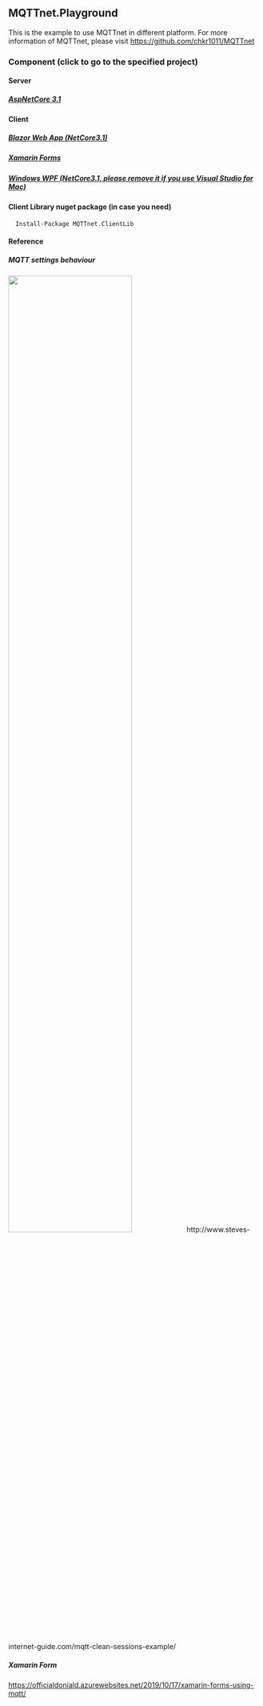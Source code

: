 ## MQTTnet.Playground

This is the example to use MQTTnet in different platform. For more information of MQTTnet, please visit https://github.com/chkr1011/MQTTnet

### Component (click to go to the specified project)
#### Server
##### [AspNetCore 3.1](https://github.com/JimmyPun610/MQTTnet.Playground/tree/master/MQTTnet.NetCore.Server)

#### Client
##### [Blazor Web App (NetCore3.1)](https://github.com/JimmyPun610/MQTTnet.Playground/tree/master/MQTTnet.NetCore.Client.BlazorWebApp)
##### [Xamarin Forms](https://github.com/JimmyPun610/MQTTnet.Playground/tree/master/MQTTnet.XamarinForms.Client.MobileApp)
##### [Windows WPF (NetCore3.1, please remove it if you use Visual Studio for Mac)](https://github.com/JimmyPun610/MQTTnet.Playground/tree/master/MQTTnet.NetCore.Client.Wpf)

#### Client Library nuget package (in case you need)
```
  Install-Package MQTTnet.ClientLib
```

#### Reference
##### MQTT settings behaviour
<img src="https://github.com/JimmyPun610/XF.Mqtt/blob/master/MQTT-qos-retain-clean-session-table.jpg?raw=true" width="70%"/>
http://www.steves-internet-guide.com/mqtt-clean-sessions-example/

##### Xamarin Form 
https://officialdoniald.azurewebsites.net/2019/10/17/xamarin-forms-using-mqtt/


